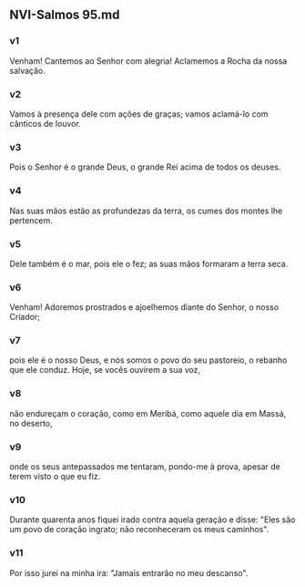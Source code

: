 ## NVI-Salmos 95.md
### v1
 Venham! Cantemos ao Senhor com alegria! Aclamemos a Rocha da nossa salvação.
### v2
 Vamos à presença dele com ações de graças; vamos aclamá-lo com cânticos de louvor.
### v3
 Pois o Senhor é o grande Deus, o grande Rei acima de todos os deuses.
### v4
 Nas suas mãos estão as profundezas da terra, os cumes dos montes lhe pertencem.
### v5
 Dele também é o mar, pois ele o fez; as suas mãos formaram a terra seca.
### v6
 Venham! Adoremos prostrados e ajoelhemos diante do Senhor, o nosso Criador;
### v7
 pois ele é o nosso Deus, e nós somos o povo do seu pastoreio, o rebanho que ele conduz. Hoje, se vocês ouvirem a sua voz,
### v8
 não endureçam o coração, como em Meribá, como aquele dia em Massá, no deserto,
### v9
 onde os seus antepassados me tentaram, pondo-me à prova, apesar de terem visto o que eu fiz.
### v10
 Durante quarenta anos fiquei irado contra aquela geração e disse: "Eles são um povo de coração ingrato; não reconheceram os meus caminhos".
### v11
 Por isso jurei na minha ira: "Jamais entrarão no meu descanso".

